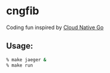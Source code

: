 # cngfib

Coding fun inspired by [Cloud Native Go](https://learning.oreilly.com/library/view/cloud-native-go/9781492076322/)

## Usage:

```bash
% make jaeger &
% make run
```
